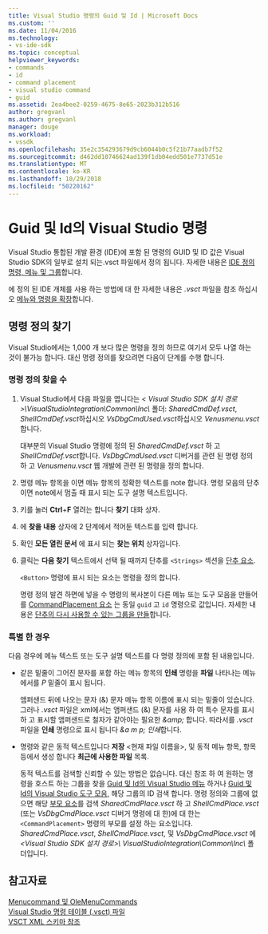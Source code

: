 ```yaml
---
title: Visual Studio 명령의 Guid 및 Id | Microsoft Docs
ms.custom: ''
ms.date: 11/04/2016
ms.technology:
- vs-ide-sdk
ms.topic: conceptual
helpviewer_keywords:
- commands
- id
- command placement
- visual studio command
- guid
ms.assetid: 2ea4bee2-0259-4675-8e65-2023b312b516
author: gregvanl
ms.author: gregvanl
manager: douge
ms.workload:
- vssdk
ms.openlocfilehash: 35e2c354293679d9cb6044b0c5f21b77aadb7f52
ms.sourcegitcommit: d462dd10746624ad139f1db04edd501e7737d51e
ms.translationtype: MT
ms.contentlocale: ko-KR
ms.lasthandoff: 10/29/2018
ms.locfileid: "50220162"
---
```

# <a name="guids-and-ids-of-visual-studio-commands"></a>Guid 및 Id의 Visual Studio 명령
Visual Studio 통합된 개발 환경 (IDE)에 포함 된 명령의 GUID 및 ID 값은 Visual Studio SDK의 일부로 설치 되는.vsct 파일에서 정의 됩니다. 자세한 내용은 [IDE 정의 명령, 메뉴 및 그룹](../../extensibility/internals/ide-defined-commands-menus-and-groups.md)합니다.  
  
 에 정의 된 IDE 개체를 사용 하는 방법에 대 한 자세한 내용은 *.vsct* 파일을 참조 하십시오 [메뉴와 명령을 확장](../../extensibility/extending-menus-and-commands.md)합니다.  
  
## <a name="find-a-command-definition"></a>명령 정의 찾기  
 Visual Studio에서는 1,000 개 보다 많은 명령을 정의 하므로 여기서 모두 나열 하는 것이 불가능 합니다. 대신 명령 정의를 찾으려면 다음이 단계를 수행 합니다.  
  
### <a name="to-locate-a-command-definition"></a>명령 정의 찾을 수  
  
1. Visual Studio에서 다음 파일을 엽니다는 *< Visual Studio SDK 설치 경로\>\VisualStudioIntegration\Common\Inc\\*  폴더: *SharedCmdDef.vsct*, *ShellCmdDef.vsct*하십시오 *VsDbgCmdUsed.vsct*하십시오 *Venusmenu.vsct*합니다.  
  
    대부분의 Visual Studio 명령에 정의 된 *SharedCmdDef.vsct* 하 고 *ShellCmdDef.vsct*합니다. *VsDbgCmdUsed.vsct* 디버거를 관련 된 명령 정의 하 고 *Venusmenu.vsct* 웹 개발에 관련 된 명령을 정의 합니다.  
  
2. 명령 메뉴 항목을 이면 메뉴 항목의 정확한 텍스트를 note 합니다. 명령 모음의 단추 이면 note에서 멈출 때 표시 되는 도구 설명 텍스트입니다.  
  
3. 키를 눌러 **Ctrl**+**F** 열려는 합니다 **찾기** 대화 상자.  
  
4. 에 **찾을 내용** 상자에 2 단계에서 적어둔 텍스트를 입력 합니다.  
  
5. 확인 **모든 열린 문서** 에 표시 되는 **찾는 위치** 상자입니다.  
  
6. 클릭는 **다음 찾기** 텍스트에서 선택 될 때까지 단추를 `<Strings>` 섹션을 [단추 요소](../../extensibility/button-element.md).  
  
    `<Button>` 명령에 표시 되는 요소는 명령을 정의 합니다.  
  
   명령 정의 발견 하면에 넣을 수 명령의 복사본이 다른 메뉴 또는 도구 모음을 만들어를 [CommandPlacement 요소](../../extensibility/commandplacement-element.md) 는 동일 `guid` 고 `id` 명령으로 값입니다. 자세한 내용은 [단추의 다시 사용할 수 있는 그룹을 만들](../../extensibility/creating-reusable-groups-of-buttons.md)합니다.  
  
### <a name="special-cases"></a>특별 한 경우  
 다음 경우에 메뉴 텍스트 또는 도구 설명 텍스트를 다 명령 정의에 포함 된 내용입니다.  
  
-   같은 밑줄이 그어진 문자를 포함 하는 메뉴 항목의 **인쇄** 명령을 **파일** 나타나는 메뉴에서를 *P* 밑줄이 표시 됩니다.  
  
     앰퍼샌드 뒤에 나오는 문자 (&) 문자 메뉴 항목 이름에 표시 되는 밑줄이 있습니다. 그러나 *.vsct* 파일은 xml에서는 앰퍼샌드 (&) 문자를 사용 하 여 특수 문자를 표시 하 고 표시할 앰퍼샌드로 철자가 같아야는 필요한  *&amp;amp;* 합니다. 따라서를 *.vsct* 파일을 **인쇄** 명령으로 표시 됩니다  *&amp;a m p; 인쇄*합니다.  
  
-   명령와 같은 동적 텍스트입니다 **저장** \<현재 파일 이름을\>, 및 동적 메뉴 항목, 항목 등에서 생성 합니다 **최근에 사용한 파일** 목록.  
  
     동적 텍스트를 검색할 신뢰할 수 있는 방법은 없습니다. 대신 참조 하 여 원하는 명령을 호스트 하는 그룹을 찾을 [Guid 및 Id의 Visual Studio 메뉴](../../extensibility/internals/guids-and-ids-of-visual-studio-menus.md) 하거나 [Guid 및 Id의 Visual Studio 도구 모음](../../extensibility/internals/guids-and-ids-of-visual-studio-toolbars.md), 해당 그룹의 ID 검색 합니다. 명령 정의와 그룹에 없으면 해당 [부모 요소](../../extensibility/parent-element.md)를 검색 *SharedCmdPlace.vsct* 하 고 *ShellCmdPlace.vsct* (또는  *VsDbgCmdPlace.vsct* 디버거 명령에 대 한)에 대 한는 `<CommandPlacement>` 명령의 부모를 설정 하는 요소입니다. *SharedCmdPlace.vsct*, *ShellCmdPlace.vsct*, 및 *VsDbgCmdPlace.vsct* 에 *\<Visual Studio SDK 설치 경로\>\ VisualStudioIntegration\Common\Inc\\* 폴더입니다.  
  
## <a name="see-also"></a>참고자료  
 [Menucommand 및 OleMenuCommands](../../extensibility/menucommands-vs-olemenucommands.md)   
 [Visual Studio 명령 테이블 (.vsct) 파일](../../extensibility/internals/visual-studio-command-table-dot-vsct-files.md)   
 [VSCT XML 스키마 참조](../../extensibility/vsct-xml-schema-reference.md)
